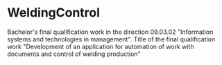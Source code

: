 # WeldingControl
Bachelor's final qualification work in the direction 09.03.02 "Information systems and technologies in management". Title of the final qualification work "Development of an application for automation of work with documents and control of welding production"
